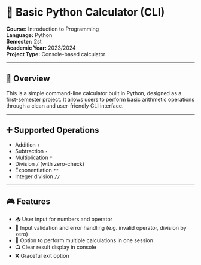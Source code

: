 # 🧮 Basic Python Calculator (CLI)

**Course:** Introduction to Programming  
**Language:** Python  
**Semester:** 2st  
**Academic Year:** 2023/2024  
**Project Type:** Console-based calculator

---

## 📌 Overview

This is a simple command-line calculator built in Python, designed as a first-semester project. It allows users to perform basic arithmetic operations through a clean and user-friendly CLI interface.

---

## ➕ Supported Operations

- Addition `+`
- Subtraction `-`
- Multiplication `*`
- Division `/` (with zero-check)
- Exponentiation `**`
- Integer division `//`

---

## 🎮 Features

- 📥 User input for numbers and operator  
- 🧠 Input validation and error handling (e.g. invalid operator, division by zero)  
- 🔁 Option to perform multiple calculations in one session  
- 📺 Clear result display in console  
- ❌ Graceful exit option

